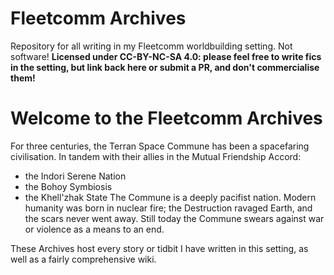# Fleetcomm Archives
Repository for all writing in my Fleetcomm worldbuilding setting. Not software!
**Licensed under CC-BY-NC-SA 4.0: please feel free to write fics in the setting, but link back here or submit a PR, and don't commercialise them!**

# Welcome to the Fleetcomm Archives

For three centuries, the Terran Space Commune has been a spacefaring civilisation. In tandem with their allies in the Mutual Friendship Accord:
- the Indori Serene Nation
- the Bohoy Symbiosis
- the Khell'zhak State
The Commune is a deeply pacifist nation. Modern humanity was born in nuclear fire; the Destruction ravaged Earth, and the scars never went away. Still today the Commune swears against war or violence as a means to an end.

These Archives host every story or tidbit I have written in this setting, as well as a fairly comprehensive wiki. 
